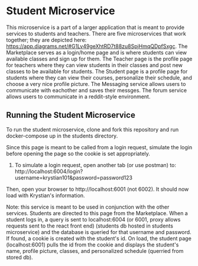 # Student Microservice

This microservice is a part of a larger application that is meant to provide services to students and teachers. There are five microservices that work together; they are depicted here: https://app.diagrams.net/#G1Lv49geXhtRD7t88zu8SpjHmqQDpfSxgc. The Marketplace serves as a login/home page and is where students can view available classes and sign up for them. The Teacher page is the profile page for teachers where they can view students in their classes and post new classes to be available for students. The Student page is a profile page for students where they can view their courses, personalize their schedule, and choose a very nice profile picture. The Messaging service allows users to communicate with eachother and saves their messges. The forum service allows users to communicate in a reddit-style environment.

## Running the Student Microservice
To run the student microservice, clone and fork this repository and run docker-compose up in the students directory. 

Since this page is meant to be called from a login request, simulate the login before opening the page so the cookie is set appropriately. 

1. To simulate a login request, open another tab (or use postman) to: http://localhost:6004/login?username=krystian101&password=password123

Then, open your browser to http://localhost:6001 (not 6002).  It should now load with Krystian's information.


Note: this service is meant to be used in conjunction with the other services. Students are directed to this page from the Marketplace. When a student logs in, a query is sent to localhost:6004 (or 6001, proxy allows requests sent to the react front end) (students db hosted in students microservice) and the database is queried for that username and password. If found, a cookie is created with the student's id. On load, the student page (localhost:6001) pulls the id from the cookie and displays the student's name, profile picture, classes, and personalized schedule (querried from stored db). 

